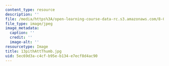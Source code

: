 ```yaml
---
content_type: resource
description: ''
file: /media/https%3A/open-learning-course-data-rc.s3.amazonaws.com/8-02-physics-ii-electricity-and-magnetism-spring-2007/5ec69d3ac4cfb95eb134e7ecf8d4ac90_13pithAttThumb.jpg
file_type: image/jpeg
image_metadata:
  caption: ''
  credit: ''
  image-alt: ''
resourcetype: Image
title: 13pithAttThumb.jpg
uid: 5ec69d3a-c4cf-b95e-b134-e7ecf8d4ac90
---
```

